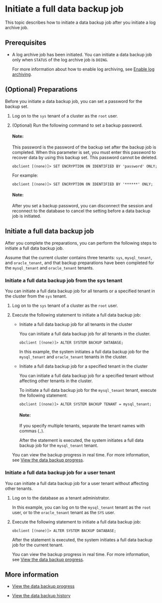 # Initiate a full data backup job

This topic describes how to initiate a data backup job after you initiate a log archive job.

## Prerequisites



* A log archive job has been initiated. You can initiate a data backup job only when `STATUS` of the log archive job is `DOING`.

   For more information about how to enable log archiving, see [Enable log archiving](../3.log-archive/3.initiate-log-archive.md).

## (Optional) Preparations

Before you initiate a data backup job, you can set a password for the backup set.

1. Log on to the `sys` tenant of a cluster as the `root` user.

2. (Optional) Run the following command to set a backup password.

   <main id="notice" type='explain'>
      <h4>Note:</h4>
      <p>This password is the password of the backup set after the backup job is completed. When this parameter is set, you must enter this password to recover data by using this backup set. This password cannot be deleted. </p>
   </main>

   ```shell
   obclient [(none)]> SET ENCRYPTION ON IDENTIFIED BY 'password' ONLY;
   ```

   For example:

   ```shell
   obclient [(none)]> SET ENCRYPTION ON IDENTIFIED BY '******' ONLY;
   ```

   <main id="notice" type='explain'>
      <h4>Note:</h4>
      <p>After you set a backup password, you can disconnect the session and reconnect to the database to cancel the setting before a data backup job is initiated. </p>
   </main>

## Initiate a full data backup job

After you complete the preparations, you can perform the following steps to initiate a full data backup job.

Assume that the current cluster contains three tenants: `sys`, `mysql_tenant`, and `oracle_tenant`, and that backup preparations have been completed for the `mysql_tenant` and `oracle_tenant` tenants.

### Initiate a full data backup job from the sys tenant

You can initiate a full data backup job for all tenants or a specified tenant in the cluster from the `sys` tenant.

1. Log on to the `sys` tenant of a cluster as the `root` user.

2. Execute the following statement to initiate a full data backup job:

   * Initiate a full data backup job for all tenants in the cluster

      You can initiate a full data backup job for all tenants in the cluster.

      ```shell
      obclient [(none)]> ALTER SYSTEM BACKUP DATABASE;
      ```

      In this example, the system initiates a full data backup job for the `mysql_tenant` and `oracle_tenant` tenants in the cluster.

   * Initiate a full data backup job for a specified tenant in the cluster

      You can initiate a full data backup job for a specified tenant without affecting other tenants in the cluster.

      To initiate a full data backup job for the `mysql_tenant` tenant, execute the following statement:

      ```shell
      obclient [(none)]> ALTER SYSTEM BACKUP TENANT = mysql_tenant;
      ```

      <main id="notice" type='explain'>
        <h4>Note:</h4>
        <p>If you specify multiple tenants, separate the tenant names with commas (<code>,</code>). </p>
      </main>

      After the statement is executed, the system initiates a full data backup job for the `mysql_tenant` tenant.

   You can view the backup progress in real time. For more information, see [View the data backup progress]().


### Initiate a full data backup job for a user tenant

You can initiate a full data backup job for a user tenant without affecting other tenants.

1. Log on to the database as a tenant administrator.

   In this example, you can log on to the `mysql_tenant` tenant as the `root` user, or to the `oracle_tenant` tenant as the `SYS` user.

2. Execute the following statement to initiate a full data backup job:

   ```shell
   obclient [(none)]> ALTER SYSTEM BACKUP DATABASE;
   ```

   After the statement is executed, the system initiates a full data backup job for the current tenant.

   You can view the backup progress in real time. For more information, see [View the data backup progress](5.view-data-backup-progress.md).

## More information

* [View the data backup progress](5.view-data-backup-progress.md)

* [View the data backup history](6.view-data-backup-history.md)
